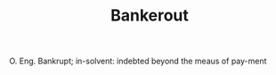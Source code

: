 ---
title: Bankerout
letter: B
permalink: "/definitions/bld-bankerout.html"
body: 'O. Eng. Bankrupt; in-solvent: indebted beyond the meaus of pay-ment'
published_at: '2018-07-07'
source: Black's Law Dictionary 2nd Ed (1910)
layout: post
---